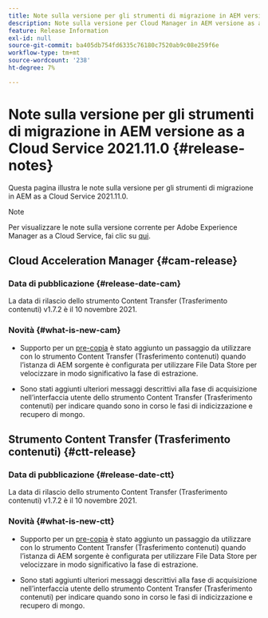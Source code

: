 ```yaml
---
title: Note sulla versione per gli strumenti di migrazione in AEM versione as a Cloud Service 2021.11.0
description: Note sulla versione per Cloud Manager in AEM versione as a Cloud Service 2021.11.0
feature: Release Information
exl-id: null
source-git-commit: ba405db754fd6335c76180c7520ab9c08e259f6e
workflow-type: tm+mt
source-wordcount: '238'
ht-degree: 7%

---
```



# Note sulla versione per gli strumenti di migrazione in AEM versione as a Cloud Service 2021.11.0 {#release-notes}

Questa pagina illustra le note sulla versione per gli strumenti di migrazione in AEM as a Cloud Service 2021.11.0.

>[!NOTE]
>Per visualizzare le note sulla versione corrente per Adobe Experience Manager as a Cloud Service, fai clic su [qui](https://experienceleague.adobe.com/docs/experience-manager-cloud-service/release-notes/release-notes/release-notes-current.html?lang=it).

## Cloud Acceleration Manager {#cam-release}

### Data di pubblicazione {#release-date-cam}

La data di rilascio dello strumento Content Transfer (Trasferimento contenuti) v1.7.2 è il 10 novembre 2021.

### Novità {#what-is-new-cam}

* Supporto per un [pre-copia](https://experienceleague.adobe.com/docs/experience-manager-cloud-service/moving/cloud-migration/content-transfer-tool/handling-large-content-repositories.html?lang=en) è stato aggiunto un passaggio da utilizzare con lo strumento Content Transfer (Trasferimento contenuti) quando l’istanza di AEM sorgente è configurata per utilizzare File Data Store per velocizzare in modo significativo la fase di estrazione.

* Sono stati aggiunti ulteriori messaggi descrittivi alla fase di acquisizione nell’interfaccia utente dello strumento Content Transfer (Trasferimento contenuti) per indicare quando sono in corso le fasi di indicizzazione e recupero di mongo.




## Strumento Content Transfer (Trasferimento contenuti)  {#ctt-release}

### Data di pubblicazione {#release-date-ctt}

La data di rilascio dello strumento Content Transfer (Trasferimento contenuti) v1.7.2 è il 10 novembre 2021.

### Novità {#what-is-new-ctt}

* Supporto per un [pre-copia](https://experienceleague.adobe.com/docs/experience-manager-cloud-service/moving/cloud-migration/content-transfer-tool/handling-large-content-repositories.html?lang=en) è stato aggiunto un passaggio da utilizzare con lo strumento Content Transfer (Trasferimento contenuti) quando l’istanza di AEM sorgente è configurata per utilizzare File Data Store per velocizzare in modo significativo la fase di estrazione.

* Sono stati aggiunti ulteriori messaggi descrittivi alla fase di acquisizione nell’interfaccia utente dello strumento Content Transfer (Trasferimento contenuti) per indicare quando sono in corso le fasi di indicizzazione e recupero di mongo.